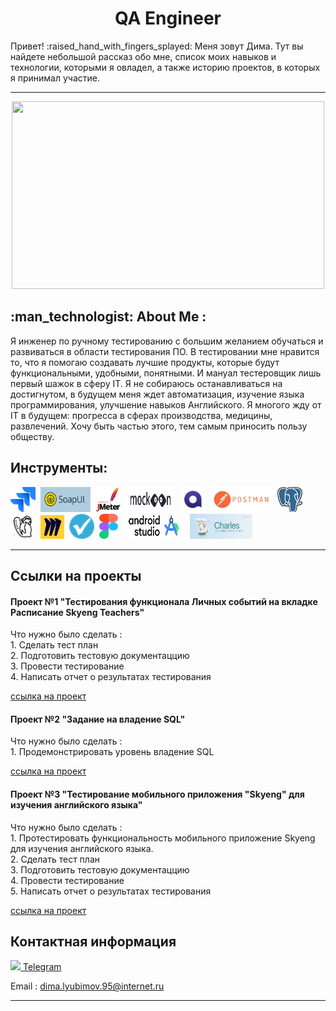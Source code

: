 
 <h1 align="center"> QA Engineer</h1> 
<p>Привет! :raised_hand_with_fingers_splayed: Меня зовут Дима. Тут вы найдете небольшой рассказ обо мне, список моих навыков и технологии, которыми я овладел, а также историю проектов, в которых я принимал участие.</p>

---

<div align="center">
  <img src="https://media.giphy.com/media/dWesBcTLavkZuG35MI/giphy.gif" width="500" height="300"/>
</div>


<h2> :man_technologist: About Me : </h2>

<p>Я инженер по ручному тестированию с большим желанием обучаться и развиваться в области тестирования ПО. В тестировании мне нравится то, что я помогаю создавать лучшие продукты, которые будут функциональными, удобными, понятными.  И мануал тестеровщик лишь первый шажок в сферу IT. Я не собираюсь останавливаться на достигнутом, в будущем меня ждет автоматизация, изучение языка программирования, улучшение навыков Английского.
Я многого жду от IT в будущем: прогресса в сферах производства, медицины, развлечений. Хочу быть частью этого, тем самым приносить пользу обществу.</p>


<h2> Инструменты: </h2>

 <div>
  <img src="https://github.com/LyubimovDS/Hello/blob/main/folder/icon/5968875.png" title="Jira" alt="Java" width="40" height="40"/>&nbsp;
  <img src="https://github.com/LyubimovDS/Hello/blob/main/folder/icon/SoapUI.png" title="SoapUI" alt="Java" width="80" height="40"/>&nbsp;
  <img src="https://github.com/LyubimovDS/Hello/blob/main/folder/icon/jmeter_square.svg" title="jmeter" alt="Java" width="40" height="40"/>&nbsp;
   <img src="https://github.com/LyubimovDS/Hello/blob/main/folder/icon/mokcoon.svg" title="mokcoon" alt="Java" width="80" height="40"/>&nbsp;
   <img src="https://github.com/LyubimovDS/Hello/blob/main/folder/icon/qase%20io_logo.png" title="qase.io" alt="Java" width="40" height="40"/>&nbsp;
   <img src="https://github.com/LyubimovDS/Hello/blob/main/folder/icon/%D0%BF%D0%BE%D1%81%D1%82%D0%BC%D0%B0%D0%BD.png" title="Postman" alt="Java" width="100" height="40"/>&nbsp;
    <img src="https://github.com/LyubimovDS/Hello/blob/main/folder/icon/PostgreSQL.png" title="PostgreSQL" alt="Java" width="40" height="40"/>&nbsp;
   <img src="https://github.com/LyubimovDS/Hello/blob/main/folder/icon/DBeaver.png" title="DBeaver" alt="Java" width="40" height="40"/>&nbsp;
   <img src="https://github.com/LyubimovDS/Hello/blob/main/folder/icon/Miro.png" title="Miro" alt="Java" width="38" height="38"/>&nbsp;
   <img src="https://github.com/LyubimovDS/Hello/blob/main/folder/icon/%D0%A1%D0%B8%D1%82%D0%B5%D1%87%D0%BA%D0%BE.png" title="Sitechco" alt="Java" width="40" height="40"/>&nbsp;
   <img src="https://github.com/LyubimovDS/Hello/blob/main/folder/icon/Figma.png" title="Figma" alt="Java" width="30" height="40"/>&nbsp;
   <img src="https://github.com/LyubimovDS/Hello/blob/main/folder/icon/Android.png" title="AndroinStudio" alt="Java" width="100" height="40"/>&nbsp;
   <img src="https://github.com/LyubimovDS/Hello/blob/main/folder/icon/Charles.jpeg" title="Charles" alt="Java" width="100" height="40"/>&nbsp;
  
</div>

---

<h2> Ссылки на проекты </h2>

<h4> Проект №1 "Тестирования функционала Личных событий на вкладке Расписание Skyeng Teachers" </h4>
Что нужно было сделать :<br>
1. Сделать тест план<br>
2. Подготовить тестовую документаццию<br>
3. Провести тестирование<br>
4. Написать отчет о результатах тестирования<br>

 [ссылка на проект](https://lily-crayon-bbc.notion.site/Skyeng-Teachers-d724338f95dc48bb91927545e056561f)

<h4> Проект №2 "Задание на владение SQL" </h4>
Что нужно было сделать :<br>
1. Продемонстрировать уровень владение SQL<br>

 [ссылка на проект](https://lily-crayon-bbc.notion.site/25a2b325c1ab4358a73ef2085be3eb9f?pvs=4)

<h4> Проект №3 "Тестирование мобильного приложения "Skyeng" для изучения английского языка" </h4>
Что нужно было сделать :<br>
1. Протестировать функциональность мобильного приложение Skyeng для изучения английского языка.<br>
2. Сделать тест план<br>
3. Подготовить тестовую документаццию<br>
4. Провести тестирование<br>
5. Написать отчет о результатах тестирования<br>

[ссылка на проект](https://lily-crayon-bbc.notion.site/Skyeng-f9c42a2b60824a8895800349b1ea12e6?pvs=4)

<h2> Контактная информация </h2>

<a  href="https://t.me/LubimovDS">
    <img src="https://upload.wikimedia.org/wikipedia/commons/8/82/Telegram_logo.svg" width="30">
    <span style="">Telegram</span>
</a><br>


 <dif>Email : dima.lyubimov.95@internet.ru</dif>

---


